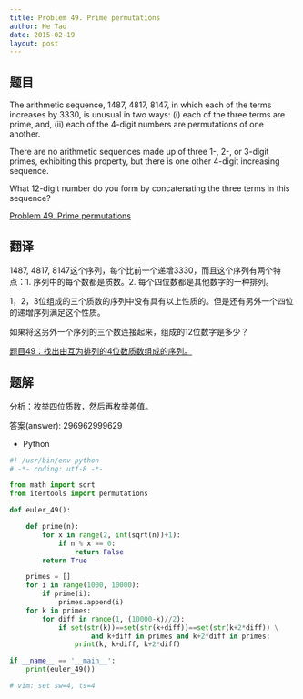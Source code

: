 ```yaml
---
title: Problem 49. Prime permutations
author: He Tao
date: 2015-02-19
layout: post
---
```


## 题目

The arithmetic sequence, 1487, 4817, 8147, in which each of the terms increases by 3330, is unusual in two ways: (i) each of the three terms are prime, and, (ii) each of the 4-digit numbers are permutations of one another.

There are no arithmetic sequences made up of three 1-, 2-, or 3-digit primes, exhibiting this property, but there is one other 4-digit increasing sequence.
<!--more-->
What 12-digit number do you form by concatenating the three terms in this sequence?

[Problem 49. Prime permutations](https://projecteuler.net/problem=49 "Problem 49")

## 翻译

1487, 4817, 8147这个序列，每个比前一个递增3330，而且这个序列有两个特点：1. 序列中的每个数都是质数。2. 每个四位数都是其他数字的一种排列。

1，2，3位组成的三个质数的序列中没有具有以上性质的。但是还有另外一个四位的递增序列满足这个性质。

如果将这另外一个序列的三个数连接起来，组成的12位数字是多少？

[题目49：找出由互为排列的4位数质数组成的序列。](http://pe.spiritzhang.com/index.php/2011-05-11-09-44-54/50-494 "题目49")

## 题解

分析：枚举四位质数，然后再枚举差值。

答案(answer): 296962999629

+ Python

```python
#! /usr/bin/env python
# -*- coding: utf-8 -*-

from math import sqrt
from itertools import permutations

def euler_49():

    def prime(n):
        for x in range(2, int(sqrt(n))+1):
            if n % x == 0:
                return False
        return True

    primes = []
    for i in range(1000, 10000):
        if prime(i):
            primes.append(i)
    for k in primes:
        for diff in range(1, (10000-k)//2):
            if set(str(k))==set(str(k+diff))==set(str(k+2*diff)) \
                    and k+diff in primes and k+2*diff in primes:
                print(k, k+diff, k+2*diff)

if __name__ == '__main__':
    print(euler_49())

# vim: set sw=4, ts=4
```
